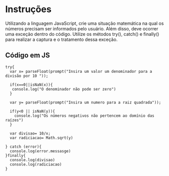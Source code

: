 # Instruções
Utilizando a linguagem JavaScript, crie uma situação matemática na qual os números precisam ser informados pelo usuário. Além disso, deve ocorrer uma exceção dentro do código. Utilize os métodos try(), catch() e finally() para realizar a captura e o tratamento dessa exceção.

## Código em JS
``` JS
try{
  var x= parseFloat(prompt("Insira um valor um denominador para a divisão por 10 "));
  
  if(x==0||isNaN(x)){
   console.log("O denominador não pode ser zero")
  }
  
  var y= parseFloat(prompt("Insira um numero para a raiz quadrada"));

  if(y<0 || isNaN(y)){
    console.log("Os números negativos não pertencem ao domínio das raízes")
  }
  
  var divisao= 10/x;
  var radiciacao= Math.sqrt(y)
  
} catch (error){
  console.log(error.messasge)
}finally{
  console.log(divisao)
  console.log(radiciacao)
}
```

